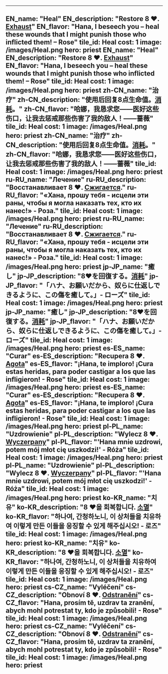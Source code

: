 ---

EN_name: "Heal"
EN_description: "Restore 8 ❤️.  <u>Exhaust</u>"
EN_flavor: "Hana, I beseech you – heal these wounds that I might punish those who inflicted them! – Rose"
tile_id: Heal
cost: 1
image: /images/Heal.png
hero: priest
EN_name: "Heal"
EN_description: "Restore 8 ❤️.  <u>Exhaust</u>"
EN_flavor: "Hana, I beseech you – heal these wounds that I might punish those who inflicted them! – Rose"
tile_id: Heal
cost: 1
image: /images/Heal.png
hero: priest
zh-CN_name: "治疗"
zh-CN_description: "使用后回复8点生命值。<u>消耗</u>。"
zh-CN_flavor: "哈娜，我恳求您——医好这些伤口，让我去惩戒那些伤害了我的敌人！——蔷薇"
tile_id: Heal
cost: 1
image: /images/Heal.png
hero: priest
zh-CN_name: "治疗"
zh-CN_description: "使用后回复8点生命值。<u>消耗</u>。"
zh-CN_flavor: "哈娜，我恳求您——医好这些伤口，让我去惩戒那些伤害了我的敌人！——蔷薇"
tile_id: Heal
cost: 1
image: /images/Heal.png
hero: priest
ru-RU_name: "Лечение"
ru-RU_description: "Восстанавливает 8 ❤️. <u>Сжигается</u>."
ru-RU_flavor: "«Хана, прошу тебя - исцели эти раны, чтобы я могла наказать тех, кто их нанес!» - Роза."
tile_id: Heal
cost: 1
image: /images/Heal.png
hero: priest
ru-RU_name: "Лечение"
ru-RU_description: "Восстанавливает 8 ❤️. <u>Сжигается</u>."
ru-RU_flavor: "«Хана, прошу тебя - исцели эти раны, чтобы я могла наказать тех, кто их нанес!» - Роза."
tile_id: Heal
cost: 1
image: /images/Heal.png
hero: priest
jp-JP_name: "癒し"
jp-JP_description: "8❤️を回復する。<u>消耗</u>"
jp-JP_flavor: "「ハナ、お願いだから、奴らに仕返しできるように、この傷を癒して。」- ローズ"
tile_id: Heal
cost: 1
image: /images/Heal.png
hero: priest
jp-JP_name: "癒し"
jp-JP_description: "8❤️を回復する。<u>消耗</u>"
jp-JP_flavor: "「ハナ、お願いだから、奴らに仕返しできるように、この傷を癒して。」- ローズ"
tile_id: Heal
cost: 1
image: /images/Heal.png
hero: priest
es-ES_name: "Curar"
es-ES_description: "Recupera 8 ❤️. <u>Agota</u>"
es-ES_flavor: "¡Hana, te imploro! ¡Cura estas heridas, para poder castigar a los que las infligieron! - Rose"
tile_id: Heal
cost: 1
image: /images/Heal.png
hero: priest
es-ES_name: "Curar"
es-ES_description: "Recupera 8 ❤️. <u>Agota</u>"
es-ES_flavor: "¡Hana, te imploro! ¡Cura estas heridas, para poder castigar a los que las infligieron! - Rose"
tile_id: Heal
cost: 1
image: /images/Heal.png
hero: priest
pl-PL_name: "Uzdrowienie"
pl-PL_description: "Wylecz 8 ❤️. <u>Wyczerpany</u>"
pl-PL_flavor: "'Hana mnie uzdrowi, potem mój młot cię uszkodzi!' - Róża"
tile_id: Heal
cost: 1
image: /images/Heal.png
hero: priest
pl-PL_name: "Uzdrowienie"
pl-PL_description: "Wylecz 8 ❤️. <u>Wyczerpany</u>"
pl-PL_flavor: "'Hana mnie uzdrowi, potem mój młot cię uszkodzi!' - Róża"
tile_id: Heal
cost: 1
image: /images/Heal.png
hero: priest
ko-KR_name: "치유"
ko-KR_description: "8 ❤️을 회복합니다. <u>소멸</u>"
ko-KR_flavor: "하나여, 간청하노니, 이 상처들을 치유하여 이렇게 만든 이들을 응징할 수 있게 해주십시오! - 로즈"
tile_id: Heal
cost: 1
image: /images/Heal.png
hero: priest
ko-KR_name: "치유"
ko-KR_description: "8 ❤️을 회복합니다. <u>소멸</u>"
ko-KR_flavor: "하나여, 간청하노니, 이 상처들을 치유하여 이렇게 만든 이들을 응징할 수 있게 해주십시오! - 로즈"
tile_id: Heal
cost: 1
image: /images/Heal.png
hero: priest
cs-CZ_name: "Vyléčení"
cs-CZ_description: "Obnoví 8 ❤️. <u>Odstranění</u>"
cs-CZ_flavor: "Hana, prosím tě, uzdrav ta zranění, abych mohl potrestat ty, kdo je způsobili! - Rose"
tile_id: Heal
cost: 1
image: /images/Heal.png
hero: priest
cs-CZ_name: "Vyléčení"
cs-CZ_description: "Obnoví 8 ❤️. <u>Odstranění</u>"
cs-CZ_flavor: "Hana, prosím tě, uzdrav ta zranění, abych mohl potrestat ty, kdo je způsobili! - Rose"
tile_id: Heal
cost: 1
image: /images/Heal.png
hero: priest
---
